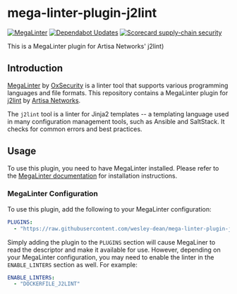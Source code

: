 # mega-linter-plugin-j2lint

[![MegaLinter](https://github.com/wesley-dean/mega-linter-plugin-j2lint/actions/workflows/megalinter.yml/badge.svg)](https://github.com/wesley-dean/mega-linter-plugin-j2lint/actions/workflows/megalinter.yml)
[![Dependabot Updates](https://github.com/wesley-dean/mega-linter-plugin-j2lint/actions/workflows/dependabot/dependabot-updates/badge.svg)](https://github.com/wesley-dean/mega-linter-plugin-j2lint/actions/workflows/dependabot/dependabot-updates)
[![Scorecard supply-chain security](https://github.com/wesley-dean/mega-linter-plugin-j2lint/actions/workflows/scorecard.yml/badge.svg)](https://github.com/wesley-dean/mega-linter-plugin-j2lint/actions/workflows/scorecard.yml)


This is a MegaLinter plugin for Artisa Networks' j2lint)

## Introduction

[MegaLinter](https://github.com/oxsecurity/megalinter) by
[OxSecurity](https://github.com/oxsecurity) is a linter tool that supports
various programming languages and file formats. This repository contains a
MegaLinter plugin for
[j2lint](https://github.com/artistanetworks/j2lint) by
[Artisa Networks](https://github.com/artistanetworks/).

The `j2lint` tool is a linter for Jinja2 templates -- a templating language
used in many configuration management tools, such as Ansible and SaltStack.
It checks for common errors and best practices.

## Usage

To use this plugin, you need to have MegaLinter installed. Please refer to the
[MegaLinter documentation](https://nvuillam.github.io/megalinter/) for
installation instructions.

### MegaLinter Configuration

To use this plugin, add the following to your MegaLinter configuration:

```yaml
PLUGINS:
  - "https://raw.githubusercontent.com/wesley-dean/mega-linter-plugin-j2lint/refs/heads/main/mega-linter-plugin-j2lint/j2lint.megalinter-descriptor.yml
```

Simply adding the plugin to the `PLUGINS` section will cause MegaLiner to read
the descriptor and make it available for use.  However, depending on your
MegaLinter configuration, you may need to enable the linter in the `ENABLE_LINTERS`
section as well.  For example:

```yaml
ENABLE_LINTERS:
  - "DOCKERFILE_J2LINT"
```
